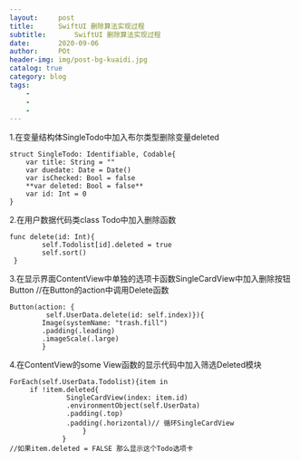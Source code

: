 ```yaml
---  
layout:     post
title:      SwiftUI 删除算法实现过程
subtitle:       SwiftUI 删除算法实现过程
date:       2020-09-06
author:     POt
header-img: img/post-bg-kuaidi.jpg
catalog: true
category: blog
tags:       
    -   
    -   
    -   
---
```


1.在变量结构体SingleTodo中加入布尔类型删除变量deleted

```
struct SingleTodo: Identifiable, Codable{
    var title: String = ""
    var duedate: Date = Date()
    var isChecked: Bool = false
    **var deleted: Bool = false**
    var id: Int = 0
}
```

2.在用户数据代码类class Todo中加入删除函数

```
func delete(id: Int){
        self.Todolist[id].deleted = true
        self.sort()
 }
```
 
3.在显示界面ContentView中单独的选项卡函数SingleCardView中加入删除按钮Button
//在Button的action中调用Delete函数

``` 
Button(action: {
         self.UserData.delete(id: self.index)}){
        Image(systemName: "trash.fill")
        .padding(.leading)
        .imageScale(.large) 
        }
```

4.在ContentView的some View函数的显示代码中加入筛选Deleted模块

```
ForEach(self.UserData.Todolist){item in
     if !item.deleted{
              SingleCardView(index: item.id)
              .environmentObject(self.UserData)
              .padding(.top)
              .padding(.horizontal)// 循环SingleCardView
                  }
             }
//如果item.deleted = FALSE 那么显示这个Todo选项卡
```
